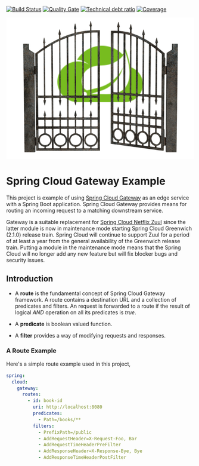 [![Build Status][travis-badge]][travis-badge-url]
[![Quality Gate][sonarqube-badge]][sonarqube-badge-url] 
[![Technical debt ratio][technical-debt-ratio-badge]][technical-debt-ratio-badge-url] 
[![Coverage][coverage-badge]][coverage-badge-url]

![](./img/spring-cloud-gateway.svg)
 
Spring Cloud Gateway Example 
==============================
This project is example of using [Spring Cloud Gateway](https://spring.io/projects/spring-cloud-gateway) as an edge 
service with a Spring Boot application. Spring Cloud Gateway provides means for routing an incoming request to a 
matching downstream service.

Gateway is a suitable replacement for [Spring Cloud Netflix Zuul](https://spring.io/projects/spring-cloud-netflix) since 
the latter module is now in maintenance mode starting Spring Cloud Greenwich (2.1.0) release train. Spring Cloud will 
continue to support Zuul for a period of at least a year from the general availability of the Greenwich release train. 
Putting a module in the maintenance mode means that the Spring Cloud will no longer add any new feature but will fix 
blocker bugs and security issues.

## Introduction
  - A **route** is the fundamental concept of Spring Cloud Gateway framework. A route contains a destination URL and a
collection of predicates and filters. An request is forwarded to a route if the result of logical _AND_ operation on 
all its predicates is _true_.

  - A **predicate** is boolean valued function.
  
  - A **filter** provides a way of modifying requests and responses.

### A Route Example
Here's a simple route example used in this project,

```yaml
spring:
  cloud:
    gateway:
      routes:
        - id: book-id
          uri: http://localhost:8080
          predicates:
            - Path=/books/**
          filters:
            - PrefixPath=/public
            - AddRequestHeader=X-Request-Foo, Bar
            - AddRequestTimeHeaderPreFilter
            - AddResponseHeader=X-Response-Bye, Bye
            - AddResponseTimeHeaderPostFilter
```


[travis-badge]: https://travis-ci.org/indrabasak/spring-gateway-example.svg?branch=master
[travis-badge-url]: https://travis-ci.org/indrabasak/spring-gateway-example/

[sonarqube-badge]: https://sonarcloud.io/api/project_badges/measure?project=com.basaki%3Aspring-gateway-example&metric=alert_status
[sonarqube-badge-url]: https://sonarcloud.io/dashboard/index/com.basaki:spring-gateway-example

[technical-debt-ratio-badge]: https://sonarcloud.io/api/project_badges/measure?project=com.basaki%3Aspring-gateway-example&metric=sqale_index
[technical-debt-ratio-badge-url]: https://sonarcloud.io/dashboard/index/com.basaki:spring-gateway-example

[coverage-badge]: https://sonarcloud.io/api/project_badges/measure?project=com.basaki%3Aspring-gateway-example&metric=coverage
[coverage-badge-url]: https://sonarcloud.io/dashboard/index/com.basaki:spring-gateway-example

